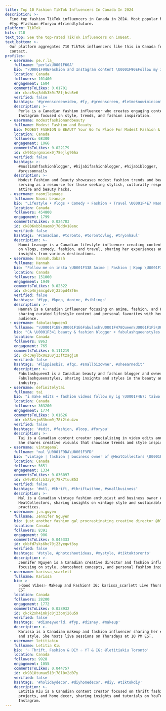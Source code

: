 ```yaml
---
title: Top 10 Fashion TikTok Influencers In Canada In 2024
description: >-
  Find top fashion TikTok influencers in Canada in 2024. Most popular hashtags:
  #fyp #fashion #foryou #friendlyfuture.
platform: TikTok
hits: 710
text_top: See the top-rated TikTok influencers on inBeat.
text_bottom: >-
  Our platform aggregates 710 TikTok influencers like this in Canada for you to
  contact.
profiles:
  - username: pe.r.la_
    fullname: "perla\U0001F60A"
    bio: "\U0001F90EFashion and Instagram content \U0001F90EFollow my insta: @pe.r.la_"
    location: Canada
    followers: 101400
    engagement: 1604
    commentsToLikes: 0.01701
    id: ckac5sq3ddk3k0i78fjhsb5e6
    verified: false
    hashtags: '#greenscreenvideo, #fy, #greenscreen, #letmeknowimincontrol'
    description: >-
      Perla is a Canadian fashion influencer who creates engaging content on
      Instagram focused on style, trends, and fashion inspiration.
  - username: modestfashionandbeauty
    fullname: Modest Fashion and Beauty
    bio: MODEST FASHION & BEAUTY Your Go To Place For Modest Fashion & Beauty Hacks
    location: Canada
    followers: 68300
    engagement: 1066
    commentsToLikes: 0.022179
    id: ck961yrgmoiex0j78ejlg96ha
    verified: false
    hashtags: >-
      #muslimahfashionblogger, #hijabifashionblogger, #hijabiblogger,
      #pressonnails
    description: >-
      Modest Fashion and Beauty showcases modest fashion trends and beauty tips,
      serving as a resource for those seeking stylish, culturally respectful
      attire and beauty hacks.
  - username: naomileanage
    fullname: Naomi Leanage
    bio: "Lifestyle • Vlogs • Comedy • Fashion • Travel \U0001F4E7 Naomi.leanage@gmail.com"
    location: Canada
    followers: 454800
    engagement: 1799
    commentsToLikes: 0.024703
    id: ck806vbblmaom0j78ddv18enc
    verified: false
    hashtags: '#canadian, #toronto, #torontovlog, #tryonhaul'
    description: >-
      Naomi Leanage is a Canadian lifestyle influencer creating content focused
      on vlogs, comedy, fashion, and travel, sharing her experiences and
      insights from various destinations.
  - username: hannah.dabash
    fullname: Hannah
    bio: "Follow me on insta \U0001F338 Anime | Fashion | Kpop \U0001F338 Check out my Amazon wishlist"
    location: Canada
    followers: 151000
    engagement: 1949
    commentsToLikes: 0.02322
    id: ckcp4mjsmcgdv0j23bpd48f6v
    verified: false
    hashtags: '#fyp, #kpop, #anime, #siblings'
    description: >-
      Hannah is a Canadian influencer focusing on anime, fashion, and K-pop,
      sharing curated lifestyle content and personal favorites with her
      audience.
  - username: fabulashqueen3
    fullname: "\U0001F1E8\U0001F1E6Fabulash\U0001F478Queen\U0001F1F5\U0001F1ED"
    bio: "CA \U0001F341 beauty & fashion blogger + fabulashqueenstyles owner Isaiah 54:17 $Off"
    location: Canada
    followers: 8963
    engagement: 765
    commentsToLikes: 0.111219
    id: ckc3eylbx0u2u0j23ftzagj18
    verified: false
    hashtags: '#lippiesbiz, #fqc, #smallbizowner, #sheearnedit'
    description: >-
      Fabulashqueen3 is a Canadian beauty and fashion blogger and owner of
      Fabulashqueenstyles, sharing insights and styles in the beauty and fashion
      industry.
  - username: definitelytai
    fullname: tai
    bio: "i make edits + fashion videos follow my ig \U0001F4E7: taiwo.aladejebi@gmail.com"
    location: Canada
    followers: 363200
    engagement: 1774
    commentsToLikes: 0.01626
    id: ck83zvjm83hcm0j78i2tdu4zu
    verified: false
    hashtags: '#edit, #fashion, #loop, #foryou'
    description: >-
      Tai is a Canadian content creator specializing in video edits and fashion.
      She shares creative visuals that showcase trends and style inspiration.
  - username: vintagemal
    fullname: "mal \U0001F9DA\U0001F3FD"
    bio: "vintage | fashion | business owner of @HeatCollectors \U0001F90E use ‘TIKTOK’ for $$ off"
    location: Canada
    followers: 5651
    engagement: 1334
    commentsToLikes: 0.036097
    id: ck9v8tdlzb3zy0j78k7tuu853
    verified: false
    hashtags: '#mtl, #thrift, #thriftwithme, #smallbusiness'
    description: >-
      Mal is a Canadian vintage fashion enthusiast and business owner of
      HeatCollectors, sharing insights on vintage style and sustainable fashion
      practices.
  - username: j.n.guyen
    fullname: Jennifer Nguyen
    bio: just another fashion gal procrastinating creative director @blankmagazine
    location: Canada
    followers: 8391
    engagement: 906
    commentsToLikes: 0.045333
    id: ckbfd7sks6hc70j23yeqwt3sy
    verified: false
    hashtags: '#style, #photoshootideas, #mystyle, #tiktoktoronto'
    description: >-
      Jennifer Nguyen is a Canadian creative director and fashion influencer,
      focusing on style, photoshoot concepts, and personal fashion insights.
  - username: karissa_scarlett
    fullname: Karissa
    bio: >-
      ✨Good Vibes✨ Makeup and Fashion! IG: karissa_scarlett Live Thursdays @10pm
      EST
    location: Canada
    followers: 28200
    engagement: 1772
    commentsToLikes: 0.038932
    id: ckck2xh4imkjc0j23omj26u59
    verified: false
    hashtags: '#disneyworld, #fyp, #disney, #makeup'
    description: >-
      Karissa is a Canadian makeup and fashion influencer sharing her expertise
      and style. She hosts live sessions on Thursdays at 10 PM EST.
  - username: letitiakiu
    fullname: Letitia Kiu
    bio: '☆ Thrift, Fashion & DIY ☆ YT & IG: @letitiakiu Toronto'
    location: Canada
    followers: 9928
    engagement: 1055
    commentsToLikes: 0.044757
    id: ck9818tumau510j78l0v2d07y
    verified: false
    hashtags: '#holidaydecor, #diyhomedecor, #diy, #tiktokdiy'
    description: >-
      Letitia Kiu is a Canadian content creator focused on thrift fashion, DIY
      projects, and home decor, sharing insights and tutorials on YouTube and
      Instagram.
---
```


